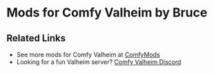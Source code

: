 # Mods for Comfy Valheim by Bruce

## Related Links
* See more mods for Comfy Valheim at [ComfyMods](https://github.com/redseiko/ComfyMods)
* Looking for a fun Valheim server? [Comfy Valheim Discord](https://discord.gg/ameHJz5PFk)

